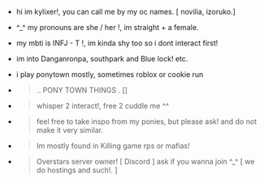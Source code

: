 -  hi im kylixer!, you can call me by my oc names. [ novilia, izoruko.]
-   ^_^ my pronouns are she / her !, im straight + a female.
- my mbti is INFJ - T !, im kinda shy too so i dont interact first!
- im into Danganronpa, southpark and Blue lock! etc.
- i play ponytown mostly, sometimes roblox or cookie run

- > .. PONY TOWN THINGS . []
- > whisper 2 interact!, free 2 cuddle me ^^
- > feel free to take inspo from my ponies, but please ask! and do not make it very similar.
- > Im mostly found in Killing game rps or mafias!
- > Overstars server owner! [ Discord ] ask if you wanna join ^_^ [ we do hostings and such!. ]
<!---
kyl1xerr/kyl1xerr is a ✨ special ✨ repository because its `README.md` (this file) appears on your GitHub profile.
You can click the Preview link to take a look at your changes.
--->
